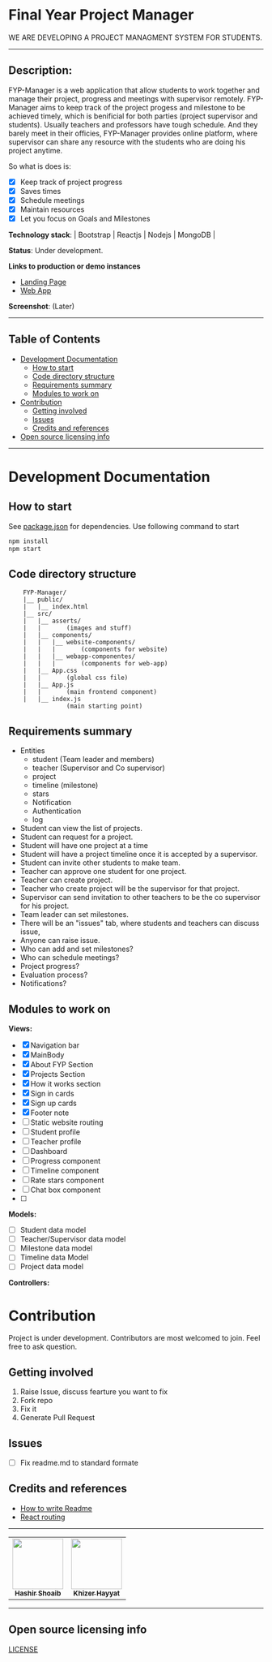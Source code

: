 # Final Year Project Manager

WE ARE DEVELOPING A PROJECT MANAGMENT SYSTEM FOR STUDENTS.

---

## **Description**:

FYP-Manager is a web application that allow students to work together and manage their project, progress and meetings with supervisor remotely.
FYP-Manager aims to keep track of the project progess and milestone to be achieved timely, which is benificial for both parties (project supervisor and students). Usually teachers and professors have tough schedule. And they barely meet in their officies, FYP-Manager provides online platform, where supervisor can share any resource with the students who are doing his project anytime.

So what is does is:

- [x] Keep track of project progress
- [x] Saves times
- [x] Schedule meetings
- [x] Maintain resources
- [x] Let you focus on Goals and Milestones

**Technology stack**: | Bootstrap | Reactjs | Nodejs | MongoDB |

**Status**: Under development.

**Links to production or demo instances**

- [Landing Page]()
- [Web App]()

**Screenshot**: (Later)

---

## Table of Contents

- [Development Documentation](#development-documentation)
  - [How to start](#how-to-start)
  - [Code directory structure](#code-directory-structure)
  - [Requirements summary](#requirements-summary)
  - [Modules to work on](#modules-to-work-on)
- [Contribution](#Contribution)
  - [Getting involved](#getting-involved)
  - [Issues](#Issues)
  - [Credits and references](#credits-and-references)
- [Open source licensing info](#open-source-licensing-info)

---

# Development Documentation

## How to start

See [package.json]() for dependencies.
Use following command to start

```bash
npm install
npm start
```

## Code directory structure

```bach
    FYP-Manager/
    |__ public/
    |   |__ index.html
    |__ src/
    |   |__ asserts/
    |   |       (images and stuff)
    |   |__ components/
    |   |   |__ website-components/
    |   |   |       (components for website)
    |   |   |__ webapp-componentes/
    |   |   |       (components for web-app)
    |   |__ App.css
    |   |       (global css file)
    |   |__ App.js
    |   |       (main frontend component)
    |   |__ index.js
                (main starting point)
```

## Requirements summary

- Entities
  - student (Team leader and members)
  - teacher (Supervisor and Co supervisor)
  - project
  - timeline (milestone)
  - stars
  - Notification
  - Authentication
  - log
- Student can view the list of projects.
- Student can request for a project.
- Student will have one project at a time
- Student will have a project timeline once it is accepted by a supervisor.
- Student can invite other students to make team.
- Teacher can approve one student for one project.
- Teacher can create project.
- Teacher who create project will be the supervisor for that project.
- Supervisor can send invitation to other teachers to be the co supervisor for his project.
- Team leader can set milestones.
- There will be an "issues" tab, where students and teachers can discuss issue,
- Anyone can raise issue.
- Who can add and set milestones?
- Who can schedule meetings?
- Project progress?
- Evaluation process?
- Notifications?

## Modules to work on

**Views:**

- [x] Navigation bar
- [x] MainBody
- [x] About FYP Section
- [x] Projects Section
- [x] How it works section
- [x] Sign in cards
- [x] Sign up cards
- [x] Footer note
- [ ] Static website routing
- [ ] Student profile
- [ ] Teacher profile
- [ ] Dashboard
- [ ] Progress component
- [ ] Timeline component
- [ ] Rate stars component
- [ ] Chat box component
- [ ]

**Models:**

- [ ] Student data model
- [ ] Teacher/Supervisor data model
- [ ] Milestone data model
- [ ] Timeline data Model
- [ ] Project data model

**Controllers:**

# Contribution

Project is under development. Contributors are most welcomed to join. Feel free to ask question.

## Getting involved

1. Raise Issue, discuss fearture you want to fix
2. Fork repo
3. Fix it
4. Generate Pull Request

## Issues

- [ ] Fix readme.md to standard formate

## Credits and references

- [How to write Readme](https://github.com/cfpb/open-source-project-template/blob/master/README.md)
- [React routing](https://reacttraining.com/react-router/web/guides/quick-start)

---

<table>
  <tr>
    <td align="center">
      <a href="https://www.facebook.com/hashir.shoaeb">
        <img src="https://avatars2.githubusercontent.com/u/35165481?v=4" width="100px" alt="" />
        <br />
        <sub><b>Hashir Shoaib</b></sub>
      </a>
      <br />
    </td>
    <td align="center">
      <a href="https://github.com/khizarkhizar">
        <img src="https://avatars2.githubusercontent.com/u/52379147?v=4" width="100px" alt="" />
        <br />
        <sub><b>Khizer Hayyat</b></sub>
      </a>
      <br />
    </td>
  </tr>
</table>

---

## Open source licensing info

[LICENSE](LICENSE)
